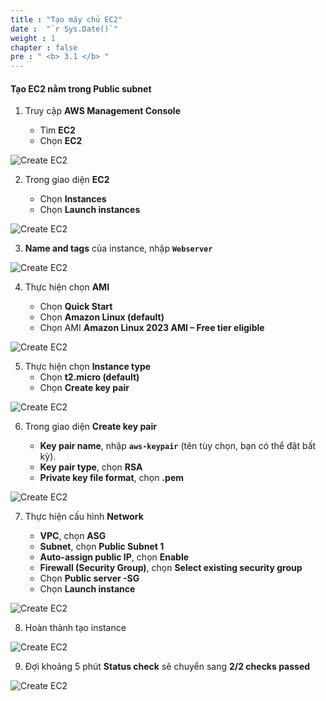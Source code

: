 ```yaml
---
title : "Tạo máy chủ EC2"
date :  "`r Sys.Date()`" 
weight : 1 
chapter : false
pre : " <b> 3.1 </b> "
---
```


#### Tạo EC2 nằm trong Public subnet

1. Truy cập **AWS Management Console**

   - Tìm **EC2**
   - Chọn **EC2**

![Create EC2](/images/3/create-ec2/001.png?featherlight=false&width=90pc)

2. Trong giao diện **EC2**

   - Chọn **Instances**
   - Chọn **Launch instances**

![Create EC2](/images/3/create-ec2/002.png?featherlight=false&width=90pc)

3. **Name and tags** của instance, nhập **```Webserver```**

![Create EC2](/images/3/create-ec2/003.png?featherlight=false&width=90pc)

4. Thực hiện chọn **AMI**

   - Chọn **Quick Start**
   - Chọn **Amazon Linux (default)**
   - Chọn AMI **Amazon Linux 2023 AMI – Free tier eligible**

![Create EC2](/images/3/create-ec2/004.png?featherlight=false&width=90pc)

5. Thực hiện chọn **Instance type**
   - Chọn **t2.micro (default)**
   - Chọn **Create key pair**

![Create EC2](/images/3/create-ec2/005.png?featherlight=false&width=90pc)

6. Trong giao diện **Create key pair**

   - **Key pair name**, nhập **```aws-keypair```** (tên tùy chọn, bạn có thể đặt bất kỳ).
   - **Key pair type**, chọn **RSA**
   - **Private key file format**, chọn **.pem**

![Create EC2](/images/3/create-ec2/006.png?featherlight=false&width=90pc)

7.  Thực hiện cấu hình **Network**

    - **VPC**, chọn **ASG**
    - **Subnet**, chọn **Public Subnet 1**
    - **Auto-assign public IP**, chọn **Enable**
    - **Firewall (Security Group)**, chọn **Select existing security group**
    - Chọn **Public server -SG**
    - Chọn **Launch instance**

![Create EC2](/images/3/create-ec2/007.png?featherlight=false&width=90pc)

8. Hoàn thành tạo instance

![Create EC2](/images/3/create-ec2/008.png?featherlight=false&width=90pc)

9. Đợi khoảng 5 phút **Status check** sẽ chuyển sang **2/2 checks passed**

![Create EC2](/images/3/create-ec2/009.png?featherlight=false&width=90pc)
